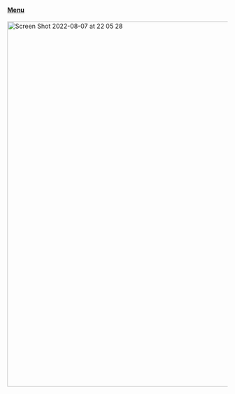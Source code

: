 #### [Menu](https://hawaiideveloper.github.io/nicalista/menu/) 




<img width="835" alt="Screen Shot 2022-08-07 at 22 05 28" src="https://user-images.githubusercontent.com/13468708/183324472-2482a7de-d9c3-4603-8044-30a157a7c51b.png">









